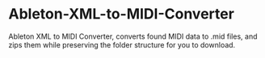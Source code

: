 # Ableton-XML-to-MIDI-Converter
Ableton XML to MIDI Converter, converts found MIDI data to .mid files, and zips them while preserving the folder structure for you to download.

